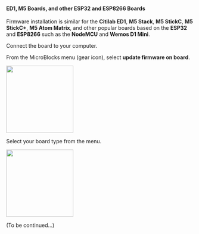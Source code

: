 #### ED1, M5 Boards, and other ESP32 and ESP8266 Boards  ####

Firmware installation is similar for the **Citilab ED1**,
**M5 Stack**, **M5 StickC**, **M5 StickC+**,  **M5 Atom Matrix**,
and other popular boards based on the **ESP32** and **ESP8266** such
as the **NodeMCU** and **Wemos D1 Mini**.

Connect the board to your computer.

From the MicroBlocks menu (gear icon), select **update firmware on board**.

<img src="assets/img/md/get-started/update-firmware-menu.png" width="180">

Select your board type from the menu.

<img src="assets/img/md/get-started/select-other.png" width="180">

(To be continued...)
